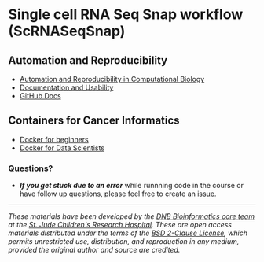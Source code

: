 # Single cell RNA Seq Snap workflow (ScRNASeqSnap)

## Automation and Reproducibility

* [Automation and Reproducibility in Computational Biology](https://github.com/stjude-dnb-binfcore/trainings/tree/main/courses/Automation-Reproducibility-compbio)
* [Documentation and Usability](https://jhudatascience.org/Documentation_and_Usability/)
* [GitHub Docs](https://docs.github.com/en)


## Containers for Cancer Informatics
* [Docker for beginners](https://docker-curriculum.com/)
* [Docker for Data Scientists](https://towardsdatascience.com/docker-for-data-scientists-5732501f0ba4)


### Questions?
* ***If you get stuck due to an error*** while runnning code in the course or have follow up questions, please feel free to create an [issue](https://github.com/stjude-dnb-binfcore/Trainings/issues).


---

*These materials have been developed by the [DNB Bioinformatics core team](https://www.stjude.org/research/departments/developmental-neurobiology/shared-resources/bioinformatic-core.html) at the [St. Jude Children's Research Hospital](https://www.stjude.org/). These are open access materials distributed under the terms of the [BSD 2-Clause License](https://opensource.org/license/bsd-2-clause), which permits unrestricted use, distribution, and reproduction in any medium, provided the original author and source are credited.*

